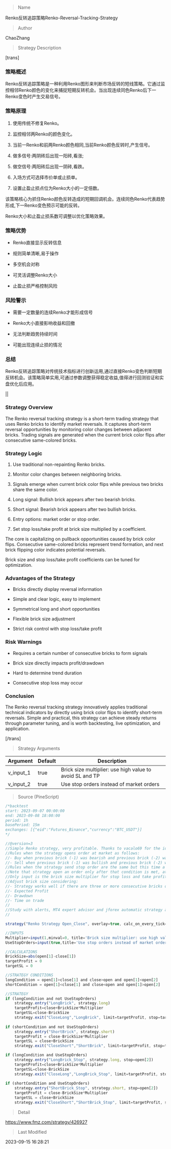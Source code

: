 
> Name

Renko反转追踪策略Renko-Reversal-Tracking-Strategy

> Author

ChaoZhang

> Strategy Description


[trans]

### 策略概述

Renko反转追踪策略是一种利用Renko图形来判断市场反转的短线策略。它通过监控相邻Renko颜色的变化来捕捉短期反转机会。当出现连续同色Renko后下一Renko变色时产生交易信号。

### 策略原理

1. 使用传统不修复Renko。

2. 监控相邻两Renko的颜色变化。

3. 当前一Renko和前两Renko颜色相同,当前Renko颜色反转时,产生信号。

4. 做多信号:两阴砖后出现一阳砖,看涨;

5. 做空信号:两阳砖后出现一阴砖,看跌。

6. 入场方式可选择市价单或止损单。

7. 设置止盈止损点位为Renko大小的一定倍数。

该策略核心为抓住Renko颜色反转造成的短期回调机会。连续同色Renko代表趋势形成,下一Renko变色预示可能的反转。

Renko大小和止盈止损系数可调整以优化策略效果。

### 策略优势

- Renko直接显示反转信息

- 规则简单清晰,易于操作

- 多空机会对称

- 可灵活调整Renko大小

- 止盈止损严格控制风险

### 风险警示

- 需要一定数量的连续Renko才能形成信号

- Renko大小直接影响收益和回撤

- 无法判断趋势持续时间

- 可能出现连续止损的情况

### 总结

Renko反转追踪策略对传统技术指标进行创新运用,通过直接Renko变色判断短期反转机会。该策略简单实用,可通过参数调整获得稳定收益,值得进行回测验证和实盘优化后应用。


||

### Strategy Overview

The Renko reversal tracking strategy is a short-term trading strategy that uses Renko bricks to identify market reversals. It captures short-term reversal opportunities by monitoring color changes between adjacent bricks. Trading signals are generated when the current brick color flips after consecutive same-colored bricks.

### Strategy Logic

1. Use traditional non-repainting Renko bricks. 

2. Monitor color changes between neighboring bricks.

3. Signals emerge when current brick color flips while previous two bricks share the same color.

4. Long signal: Bullish brick appears after two bearish bricks.

5. Short signal: Bearish brick appears after two bullish bricks.

6. Entry options: market order or stop order.

7. Set stop loss/take profit at brick size multiplied by a coefficient. 

The core is capitalizing on pullback opportunities caused by brick color flips. Consecutive same-colored bricks represent trend formation, and next brick flipping color indicates potential reversals.

Brick size and stop loss/take profit coefficients can be tuned for optimization.

### Advantages of the Strategy

- Bricks directly display reversal information 

- Simple and clear logic, easy to implement

- Symmetrical long and short opportunities 

- Flexible brick size adjustment

- Strict risk control with stop loss/take profit

### Risk Warnings

- Requires a certain number of consecutive bricks to form signals

- Brick size directly impacts profit/drawdown

- Hard to determine trend duration

- Consecutive stop loss may occur

### Conclusion

The Renko reversal tracking strategy innovatively applies traditional technical indicators by directly using brick color flips to identify short-term reversals. Simple and practical, this strategy can achieve steady returns through parameter tuning, and is worth backtesting, live optimization, and application.

[/trans]

> Strategy Arguments



|Argument|Default|Description|
|----|----|----|
|v_input_1|true|Brick size multiplier: use high value to avoid SL and TP|
|v_input_2|true|Use stop orders instead of market orders|


> Source (PineScript)

``` javascript
/*backtest
start: 2023-09-07 00:00:00
end: 2023-09-08 18:00:00
period: 1h
basePeriod: 15m
exchanges: [{"eid":"Futures_Binance","currency":"BTC_USDT"}]
*/

//@version=3
//Simple Renko strategy, very profitable. Thanks to vacalo69 for the idea.
//Rules when the strategy opens order at market as follows:
//- Buy when previous brick (-1) was bearish and previous brick (-2) was bearish too and actual brick close is bullish
//- Sell when previous brick (-1) was bullish and previous brick (-2) was bullish too and actual brick close is bearish
//Rules when the strategy send stop order are the same but this time a stop buy or stop sell is placed (better overall results).
//Note that strategy open an order only after that condition is met, at the beginning of next candle, so the actual close is not the actual price.
//Only input is the brick size multiplier for stop loss and take profit: SL and TP are placed at (brick size)x(multiplier) Or put it very high if you want startegy to close order on opposite signal.
//Adjust brick size considering: 
//- Strategy works well if there are three or more consecutive bricks of same "color"
//- Expected Profit
//- Drawdown
//- Time on trade
//
//Study with alerts, MT4 expert advisor and jforex automatic strategy are available at request.
//

strategy("Renko Strategy Open_Close", overlay=true, calc_on_every_tick=true, pyramiding=0,default_qty_type=strategy.percent_of_equity,default_qty_value=100,currency=currency.USD)

//INPUTS
Multiplier=input(1,minval=0, title='Brick size multiplier: use high value to avoid SL and TP')
UseStopOrders=input(true,title='Use stop orders instead of market orders')

//CALCULATIONS
BrickSize=abs(open[1]-close[1])
targetProfit = 0
targetSL = 0

//STRATEGY CONDITIONS
longCondition = open[1]>close[1] and close>open and open[1]<open[2]
shortCondition = open[1]<close[1] and close<open and open[1]>open[2]

//STRATEGY
if (longCondition and not UseStopOrders)
    strategy.entry("LongBrick", strategy.long)
    targetProfit=close+BrickSize*Multiplier
    targetSL=close-BrickSize
    strategy.exit("CloseLong","LongBrick", limit=targetProfit, stop=targetSL)
    
if (shortCondition and not UseStopOrders)
    strategy.entry("ShortBrick", strategy.short)
    targetProfit = close-BrickSize*Multiplier
    targetSL = close+BrickSize
    strategy.exit("CloseShort","ShortBrick", limit=targetProfit, stop=targetSL)

if (longCondition and UseStopOrders)
    strategy.entry("LongBrick_Stop", strategy.long, stop=open[2])
    targetProfit=close+BrickSize*Multiplier
    targetSL=close-BrickSize
    strategy.exit("CloseLong","LongBrick_Stop", limit=targetProfit, stop=targetSL)
    
if (shortCondition and UseStopOrders)
    strategy.entry("ShortBrick_Stop", strategy.short, stop=open[2])
    targetProfit = close-BrickSize*Multiplier
    targetSL = close+BrickSize
    strategy.exit("CloseShort","ShortBrick_Stop", limit=targetProfit, stop=targetSL)
```

> Detail

https://www.fmz.com/strategy/426927

> Last Modified

2023-09-15 16:28:21
